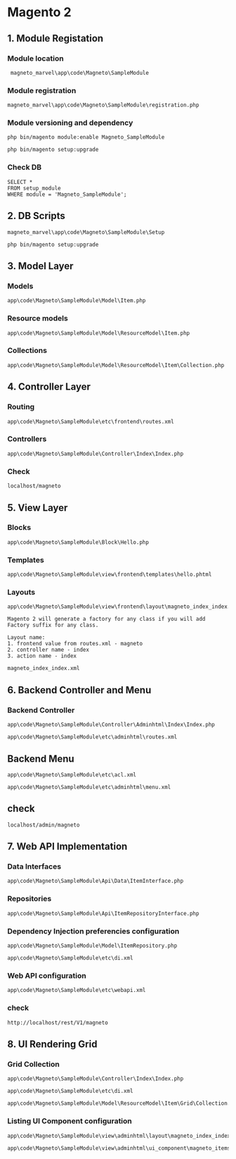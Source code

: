 # Magento 2

## 1. Module Registation

### Module location

```
 magneto_marvel\app\code\Magneto\SampleModule
 ```

### Module registration

 ```
 magneto_marvel\app\code\Magneto\SampleModule\registration.php
 ```

### Module versioning and dependency

```
php bin/magento module:enable Magneto_SampleModule
```

```
php bin/magento setup:upgrade
```

### Check DB

```
SELECT * 
FROM setup_module
WHERE module = 'Magneto_SampleModule';
```

## 2. DB Scripts

 ```
magneto_marvel\app\code\Magneto\SampleModule\Setup
 ```

```
php bin/magento setup:upgrade
```

## 3. Model Layer

### Models

```
app\code\Magneto\SampleModule\Model\Item.php
```

### Resource models

```
app\code\Magneto\SampleModule\Model\ResourceModel\Item.php
```

### Collections

```
app\code\Magneto\SampleModule\Model\ResourceModel\Item\Collection.php
```

## 4. Controller Layer

### Routing

```
app\code\Magneto\SampleModule\etc\frontend\routes.xml
```

### Controllers

```
app\code\Magneto\SampleModule\Controller\Index\Index.php
```

### Check

```
localhost/magneto
```

## 5. View Layer

### Blocks

```
app\code\Magneto\SampleModule\Block\Hello.php
```

### Templates

```
app\code\Magneto\SampleModule\view\frontend\templates\hello.phtml
```

### Layouts

```
app\code\Magneto\SampleModule\view\frontend\layout\magneto_index_index.xml
```

```
Magento 2 will generate a factory for any class if you will add Factory suffix for any class. 
```

```
Layout name:
1. frontend value from routes.xml - magneto
2. controller name - index 
3. action name - index

magneto_index_index.xml
```

## 6. Backend Controller and Menu

### Backend Controller

```
app\code\Magneto\SampleModule\Controller\Adminhtml\Index\Index.php
```

```
app\code\Magneto\SampleModule\etc\adminhtml\routes.xml
```

## Backend Menu

```
app\code\Magneto\SampleModule\etc\acl.xml
```

```
app\code\Magneto\SampleModule\etc\adminhtml\menu.xml
```

## check

```
localhost/admin/magneto
```

## 7. Web API Implementation

### Data Interfaces

```
app\code\Magneto\SampleModule\Api\Data\ItemInterface.php
```

### Repositories

```
app\code\Magneto\SampleModule\Api\ItemRepositoryInterface.php
```


### Dependency Injection preferencies configuration

```
app\code\Magneto\SampleModule\Model\ItemRepository.php
```

```
app\code\Magneto\SampleModule\etc\di.xml
```

### Web API configuration

```
app\code\Magneto\SampleModule\etc\webapi.xml
```

### check

```
http://localhost/rest/V1/magneto
```

## 8. UI Rendering Grid

### Grid Collection

```
app\code\Magneto\SampleModule\Controller\Index\Index.php
```

```
app\code\Magneto\SampleModule\etc\di.xml
```

```
app\code\Magneto\SampleModule\Model\ResourceModel\Item\Grid\Collection.php
```

### Listing UI Component configuration

```
app\code\Magneto\SampleModule\view\adminhtml\layout\magneto_index_index.xml
```

```
app\code\Magneto\SampleModule\view\adminhtml\ui_component\magneto_items_grid.xml
```
